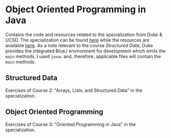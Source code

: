 # Object Oriented Programming in Java  
Contains the code and resources related to the specialization from Duke & UCSD. The specialization can be found [here](https://www.coursera.org/specializations/object-oriented-programming) while the resources are available [here](http://www.dukelearntoprogram.com/). As a note relevant to the course _Structured Data_, Duke provides the integrated BlueJ environment for development which omits the `main` methods. I used `javac` and, therefore, applicable files will contain the `main` methods. 

## Structured Data
Exercises of Course 2: "Arrays, Lists, and Structured Data" in the specialization.

## Object Oriented Programming
Exercises of Course 3: "Oriented Programming in Java" in the specialization.